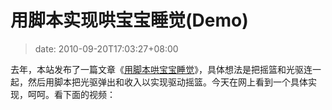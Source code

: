 # 用脚本实现哄宝宝睡觉(Demo)
>date: 2010-09-20T17:03:27+08:00


去年，本站发布了一篇文章《[用脚本哄宝宝睡觉](https://coolshell.cn/articles/1539.html)》，具体想法是把摇篮和光驱连一起，然后用脚本把光驱弹出和收入以实现驱动摇篮。今天在网上看到一个具体实现，呵呵。看下面的视频：



